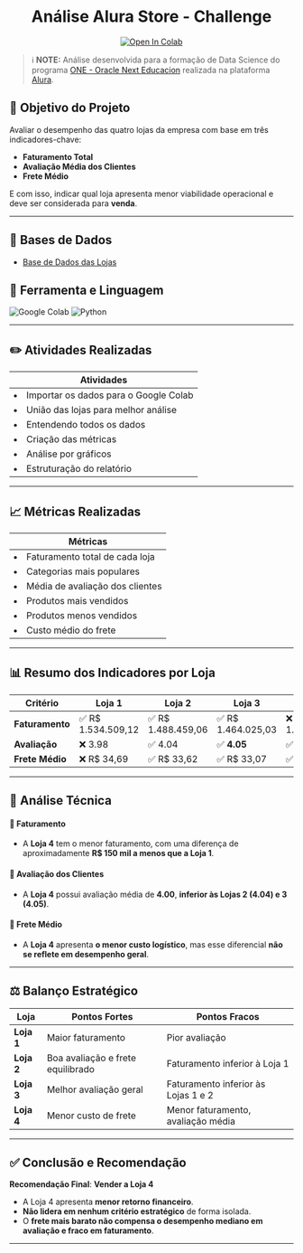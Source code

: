 # <div align="center"> Análise Alura Store - Challenge
</div>

<div align="center"><a target="_blank" href="https://colab.research.google.com/github/vivianebatista92/alura_store_challenge/blob/main/AluraStoreBr.ipynb">
  <img src="https://colab.research.google.com/assets/colab-badge.svg" alt="Open In Colab"/>
</a></div>  

> ℹ️ **NOTE:** Análise desenvolvida para a formação de Data Science do programa [ONE - Oracle Next Educacion](https://www.oracle.com/br/education/oracle-next-education/) realizada na plataforma [Alura](https://www.alura.com.br/).

## 🎯 Objetivo do Projeto

Avaliar o desempenho das quatro lojas da empresa com base em três indicadores-chave:
- **Faturamento Total**
- **Avaliação Média dos Clientes**
- **Frete Médio**

E com isso, indicar qual loja apresenta menor viabilidade operacional e deve ser considerada para **venda**.

---

## 📂 Bases de Dados

- [Base de Dados das Lojas](https://github.com/alura-es-cursos/challenge1-data-science/tree/main/base-de-dados-challenge-1)

## 🔧 Ferramenta e Linguagem

![Google Colab](https://img.shields.io/badge/Google%20Colab-%23F9A825.svg?style=for-the-badge&logo=googlecolab&logoColor=white) ![Python](https://img.shields.io/badge/python-3670A0?style=for-the-badge&logo=python&logoColor=ffdd54)

---

## ✏️ Atividades Realizadas

|   **Atividades** |
| ------------------------------------------------------------------------------------------------------------------------------------------------------------------------------------------------------------------------------------------------------------------------------ |
| <li> Importar os dados para o Google Colab </li> |
 | <li> União das lojas para melhor análise </li>|
 | <li> Entendendo todos os dados </li>|
 | <li> Criação das métricas </li>|
 | <li> Análise por gráficos </li>|
 | <li> Estruturação do relatório </li>|

---
 
 ## 📈 Métricas Realizadas

|   **Métricas** |
| ------------------------------------------------------------------------------------------------------------------------------------------------------------------------------------------------------------------------------------------------------------------------------ |
| <li> Faturamento total de cada loja </li> |
 | <li> Categorias mais populares </li>|
 | <li> Média de avaliação dos clientes </li>|
 | <li> Produtos mais vendidos </li>|
 | <li> Produtos menos vendidos </li>|
 | <li> Custo médio do frete </li>|

---

 ## 📊 Resumo dos Indicadores por Loja

| Critério        | Loja 1           | Loja 2           | Loja 3           | Loja 4           |
|-----------------|------------------|------------------|------------------|------------------|
| **Faturamento** | ✅ R$ 1.534.509,12 | ✅ R$ 1.488.459,06 | ✅ R$ 1.464.025,03 | ❌ R$ 1.384.497,58 |
| **Avaliação**   | ❌ 3.98           | ✅ 4.04           | ✅ **4.05**       | ✅ 4.00           |
| **Frete Médio** | ❌ R$ 34,69       | ✅ R$ 33,62       | ✅ R$ 33,07       | ✅ **R$ 31,28**   |

---

## 🧠 Análise Técnica

#### 📌 Faturamento
- A **Loja 4** tem o menor faturamento, com uma diferença de aproximadamente **R$ 150 mil a menos que a Loja 1**.

#### 📌 Avaliação dos Clientes
- A **Loja 4** possui avaliação média de **4.00**, **inferior às Lojas 2 (4.04) e 3 (4.05)**.

#### 📌 Frete Médio
- A **Loja 4** apresenta **o menor custo logístico**, mas esse diferencial **não se reflete em desempenho geral**.

---

## ⚖️ Balanço Estratégico

| Loja     | Pontos Fortes                    | Pontos Fracos                       |
|----------|----------------------------------|-------------------------------------|
| **Loja 1** | Maior faturamento                | Pior avaliação                      |
| **Loja 2** | Boa avaliação e frete equilibrado | Faturamento inferior à Loja 1      |
| **Loja 3** | Melhor avaliação geral           | Faturamento inferior às Lojas 1 e 2 |
| **Loja 4** | Menor custo de frete             | Menor faturamento, avaliação média |

---

## ✅ Conclusão e Recomendação

**Recomendação Final**: **Vender a Loja 4**

- A Loja 4 apresenta **menor retorno financeiro**.
- **Não lidera em nenhum critério estratégico** de forma isolada.
- O **frete mais barato não compensa o desempenho mediano em avaliação e fraco em faturamento**.

---
